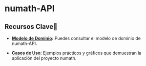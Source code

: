 # numath-API

## Recursos Clave🔑

- **[Modelo de Dominio](/documentosMD/modeloDelDominio.md):** Puedes consultar el modelo de dominio de numath-API.

- **[Casos de Uso](/documentosMD/casosDeUso.md):** Ejemplos prácticos y gráficos que demuestran la aplicación del proyecto numath.